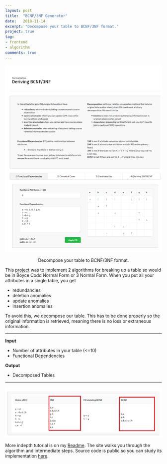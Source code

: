 ```yaml
---
layout: post
title:  "BCNF/3NF Generator"
date:   2018-11-14
excerpt: "Decompose your table to BCNF/3NF format."
project: true
tag:
- frontend
- algorithm
comments: true
---
```


![BCNF/3NF Generator Homepage](https://raw.githubusercontent.com/kearychang/kearychang.github.io/master/assets/post-project/bcnf-3nf.png)    
    
<center>Decompose your table to BCNF/3NF format.</center>
     
This [project](https://kearychang.github.io/BCNF-3NFgenerator/) was to implement 2 algorithms for breaking up a table so would be in Boyce Codd Normal Form or 3 Normal Form. When you put all your attributes in a single table, you get
* redundancies
* deletion anomalies
* update anomalies
* insertion anomalies

To avoid this, we decompose our table. This has to be done properly so the original information is retrieved, meaning there is no loss or extraneous information.

---

**Input**
* Number of attributes in your table (<=10)
* Functional Dependencies

**Output**
* Decomposed Tables

---

![Output](https://raw.githubusercontent.com/kearychang/kearychang.github.io/master/assets/post-project/bcnf-3nf2.png)

More indepth tutorial is on my [Readme](https://github.com/kearychang/BCNF-3NFgenerator/blob/master/README.md).
The site walks you through the algorithm and intermediate steps.
Source code is public so you can study its implementation [here](https://github.com/kearychang/BCNF-3NFgenerator/blob/master/fd.js).